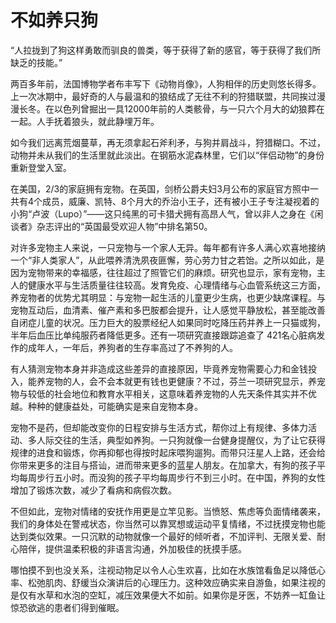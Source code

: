 # 不如养只狗

“人拉拢到了狗这样勇敢而驯良的兽类，等于获得了新的感官，等于获得了我们所缺乏的技能。” 

两百多年前，法国博物学者布丰写下《动物肖像》，人狗相伴的历史则悠长得多。上一次冰期中，最好奇的人与最温和的狼结成了无往不利的狩猎联盟，共同挨过漫漫长冬。在以色列曾掘出一具12000年前的人类骸骨，与一只六个月大的幼狼葬在一起。人手抚着狼头，就此静埋万年。 

如今我们远离荒烟蔓草，再无须拿起石斧利矛，与狗并肩战斗，狩猎糊口。不过，动物并未从我们的生活里就此淡出。在钢筋水泥森林里，它们以“伴侣动物”的身份重新登堂入室。 

在美国，2/3的家庭拥有宠物。在英国，剑桥公爵夫妇3月公布的家庭官方照中一共有4个成员，威廉、凯特、8个月大的乔治小王子，还有被小王子专注凝视着的小狗“卢波（Lupo）”——这只纯黑的可卡猎犬拥有高昂人气，曾以非人之身在《闲谈者》杂志评出的“英国最受欢迎人物”中排名第50。 

对许多宠物主人来说，一只宠物与一个家人无异。每年都有许多人满心欢喜地接纳一个“非人类家人”，从此喂养清洗夙夜匪懈，劳心劳力甘之若饴。之所以如此，是因为宠物带来的幸福感，往往超过了照管它们的麻烦。研究也显示，家有宠物，主人的健康水平与生活质量往往较高。发育免疫、心理情绪与心血管系统这三方面，养宠物者的优势尤其明显：与宠物一起生活的儿童更少生病，也更少缺席课程。与宠物互动后，血清素、催产素和多巴胺都会提升，让人感觉平静放松，甚至能改善自闭症儿童的状况。压力巨大的股票经纪人如果同时吃降压药并养上一只猫或狗，半年后血压比单纯服药者降低更多。还有一项研究直接跟踪追查了 421名心脏病发作的成年人，一年后，养狗者的生存率高过了不养狗的人。 

有人猜测宠物本身并非造成这些差异的直接原因，毕竟养宠物需要心力和金钱投入，能养宠物的人，会不会本就更有钱也更健康？不过，芬兰一项研究显示，养宠物与较低的社会地位和教育水平相关，这意味着养宠物的人先天条件其实并不优越。种种的健康益处，可能确实是来自宠物本身。 

宠物不是药，但却能改变你的日程安排与生活方式，帮你过上有规律、多体力活动、多人际交往的生活，典型如养狗。一只狗就像一台健身提醒仪，为了让它获得规律的进食和锻炼，你再抑郁也得按时起床喂狗遛狗。而带只汪星人上路，还会给你带来更多的注目与搭讪，进而带来更多的蓝星人朋友。在加拿大，有狗的孩子平均每周步行五小时。而没狗的孩子平均每周步行不到三小时。在中国，养狗的女性增加了锻炼次数，减少了看病和病假次数。 

不但如此，宠物对情绪的安抚作用更是立竿见影。当愤怒、焦虑等负面情绪袭来，我们的身体处在警戒状态，你当然可以靠冥想或运动平复情绪，不过抚摸宠物也能达到类似效果。一只沉默的动物就像一个最好的倾听者，不加评判、无限关爱、耐心陪伴，提供温柔积极的非语言沟通，外加极佳的抚摸手感。 

哪怕摸不到也没关系，注视动物足以令人心生欢喜，比如在水族馆看鱼足以降低心率、松弛肌肉、舒缓当众演讲后的心理压力。这种效应确实来自游鱼，如果注视的是仅有水草和水泡的空缸，减压效果便大不如前。如果你是牙医，不妨养一缸鱼让惊恐欲逃的患者们得到催眠。
